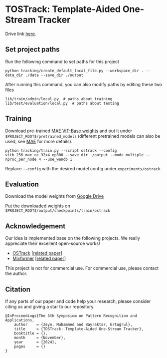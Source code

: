 # TOSTrack: Template-Aided One-Stream Tracker	
Drive link [here](https://drive.google.com/drive/folders/1PHfGDgO6lOB-oTO91MK3o10uQJUUXKZN?usp=sharing).


## Set project paths
Run the following command to set paths for this project
```
python tracking/create_default_local_file.py --workspace_dir . --data_dir ./data --save_dir ./output
```
After running this command, you can also modify paths by editing these two files
```
lib/train/admin/local.py  # paths about training
lib/test/evaluation/local.py  # paths about testing
```

## Training
Download pre-trained [MAE ViT-Base weights](https://dl.fbaipublicfiles.com/mae/pretrain/mae_pretrain_vit_base.pth) and put it under `$PROJECT_ROOT$/pretrained_models` (different pretrained models can also be used, see [MAE](https://github.com/facebookresearch/mae) for more details).

```
python tracking/train.py --script ostrack --config vitb_256_mae_ce_32x4_ep300 --save_dir ./output --mode multiple --nproc_per_node 4 --use_wandb 1
```

Replace `--config` with the desired model config under `experiments/ostrack`. 


## Evaluation
Download the model weights from [Google Drive](https://drive.google.com/drive/folders/1PHfGDgO6lOB-oTO91MK3o10uQJUUXKZN?usp=sharing) 

Put the downloaded weights on `$PROJECT_ROOT$/output/checkpoints/train/ostrack`


## Acknowledgement

Our idea is implemented base on the following projects. We really appreciate their excellent open-source works!

- [OSTrack](https://github.com/botaoye/OSTrack) [[related paper](https://arxiv.org/abs/2203.11991)]
- [Mixformer](https://github.com/MCG-NJU/MixFormer) [[related paper](http://arxiv.org/abs/2203.11082)]

This project is not for commercial use. For commercial use, please contact the author.

## Citation

If any parts of our paper and code help your research, please consider citing us and giving a star to our repository.

```
@InProceedings{The 5th Symposium on Pattern Recognition and Applications,
    author    = {Zeyn, Muhammed and Bayraktar, Ertuğrul},
    title     = {TOSTrack: Template-Aided One-Stream Tracker},
    booktitle = {},
    month     = {November},
    year      = {2024},
    pages     = {}
}
